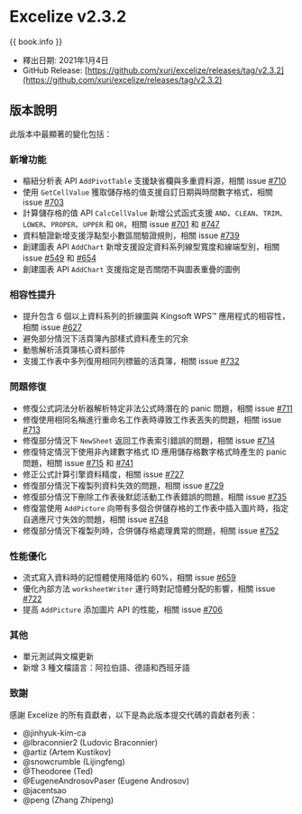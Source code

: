 # Excelize v2.3.2

{{ book.info }}

* 釋出日期: 2021年1月4日
* GitHub Release: [https://github.com/xuri/excelize/releases/tag/v2.3.2](https://github.com/xuri/excelize/releases/tag/v2.3.2)

## 版本說明

此版本中最顯著的變化包括：

### 新增功能

* 樞紐分析表 API `AddPivotTable` 支援缺省欄與多重資料源，相關 issue [#710](https://github.com/xuri/excelize/pull/710)
* 使用 `GetCellValue` 獲取儲存格的值支援自訂日期與時間數字格式，相關 issue [#703](https://github.com/xuri/excelize/pull/703)
* 計算儲存格的值 API `CalcCellValue` 新增公式函式支援 `AND`、`CLEAN`、`TRIM`、`LOWER`、`PROPER`、`UPPER` 和 `OR`，相關 issue [#701](https://github.com/xuri/excelize/issues/701) 和 [#747](https://github.com/xuri/excelize/pull/747)
* 資料驗證新增支援浮點型小數區間驗證規則，相關 issue [#739](https://github.com/xuri/excelize/issues/739)
* 創建圖表 API `AddChart` 新增支援設定資料系列線型寬度和線端型別，相關 issue [#549](https://github.com/xuri/excelize/issues/549) 和 [#654](https://github.com/xuri/excelize/issues/654)
* 創建圖表 API `AddChart` 支援指定是否關閉不與圖表重疊的圖例

### 相容性提升

* 提升包含 6 個以上資料系列的折線圖與 Kingsoft WPS&trade; 應用程式的相容性，相關 issue [#627](https://github.com/xuri/excelize/issues/627)
* 避免部分情況下活頁簿內部樣式資料產生的冗余
* 動態解析活頁簿核心資料部件
* 支援工作表中多列復用相同列標籤的活頁簿，相關 issue [#732](https://github.com/xuri/excelize/issues/732)

### 問題修復

* 修復公式詞法分析器解析特定非法公式時潛在的 panic 問題，相關 issue [#711](https://github.com/xuri/excelize/issues/711)
* 修復使用相同名稱進行重命名工作表時導致工作表丟失的問題，相關 issue [#713](https://github.com/xuri/excelize/issues/713)
* 修復部分情況下 `NewSheet` 返回工作表索引錯誤的問題，相關 issue [#714](https://github.com/xuri/excelize/issues/714)
* 修復特定情況下使用非內建數字格式 ID 應用儲存格數字格式時產生的 panic 問題，相關 issue [#715](https://github.com/xuri/excelize/issues/715) 和 [#741](https://github.com/xuri/excelize/pull/741)
* 修正公式計算引擎資料精度，相關 issue [#727](https://github.com/xuri/excelize/issues/727)
* 修復部分情況下複製列資料失效的問題，相關 issue [#729](https://github.com/xuri/excelize/pull/729)
* 修復部分情況下刪除工作表後默認活動工作表錯誤的問題，相關 issue [#735](https://github.com/xuri/excelize/issues/735)
* 修復當使用 `AddPicture` 向帶有多個合併儲存格的工作表中插入圖片時，指定自適應尺寸失效的問題，相關 issue [#748](https://github.com/xuri/excelize/issues/748)
* 修復部分情況下複製列時，合併儲存格處理異常的問題，相關 issue [#752](https://github.com/xuri/excelize/issues/752)

### 性能優化

* 流式寫入資料時的記憶體使用降低約 60%，相關 issue [#659](https://github.com/xuri/excelize/pull/659)
* 優化內部方法 `worksheetWriter` 運行時對記憶體分配的影響，相關 issue [#722](https://github.com/xuri/excelize/pull/722)
* 提高 `AddPicture` 添加圖片 API 的性能，相關 issue [#706](https://github.com/xuri/excelize/issues/706)

### 其他

* 單元測試與文檔更新
* 新增 3 種文檔語言：阿拉伯語、德語和西班牙語

### 致謝

感謝 Excelize 的所有貢獻者，以下是為此版本提交代碼的貢獻者列表：

* @jinhyuk-kim-ca
* @lbraconnier2 (Ludovic Braconnier)
* @artiz (Artem Kustikov)
* @snowcrumble (Lijingfeng)
* @Theodoree (Ted)
* @EugeneAndrosovPaser (Eugene Androsov)
* @jacentsao
* @peng (Zhang Zhipeng)
